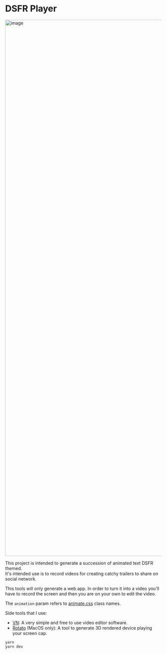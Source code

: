 # DSFR Player

<img width="1728" alt="image" src="https://github.com/codegouvfr/dsfr-player/assets/6702424/94a20bd8-f33c-4b2e-9606-10ae9e8184ef">


This project is intended to generate a succession of animated text DSFR themed.  
It's intended use is to record videos for creating catchy trailers to share on social network.  

This tools will only generate a web app. In order to turn it into a video you'll have
to record the screen and then you are on your own to edit the video.  

The `animation` param refers to [animate.css](https://animate.style/) class names.

Side tools that I use:  
- [VN](https://www.vlognow.me/): A very simple and free to use video editor software.  
- [Rotato](https://rotato.app/) (MacOS only): A tool to generate 3D rendered device playing your screen cap.  

```
yarn
yarn dev
```
